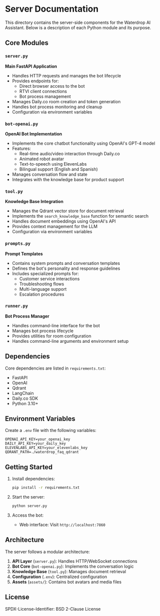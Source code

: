 # Server Documentation

This directory contains the server-side components for the Waterdrop AI Assistant. Below is a description of each Python module and its purpose.

## Core Modules

### `server.py`
**Main FastAPI Application**
- Handles HTTP requests and manages the bot lifecycle
- Provides endpoints for:
  - Direct browser access to the bot
  - RTVI client connections
  - Bot process management
- Manages Daily.co room creation and token generation
- Handles bot process monitoring and cleanup
- Configuration via environment variables

### `bot-openai.py`
**OpenAI Bot Implementation**
- Implements the core chatbot functionality using OpenAI's GPT-4 model
- Features:
  - Real-time audio/video interaction through Daily.co
  - Animated robot avatar
  - Text-to-speech using ElevenLabs
  - Bilingual support (English and Spanish)
- Manages conversation flow and state
- Integrates with the knowledge base for product support

### `tool.py`
**Knowledge Base Integration**
- Manages the Qdrant vector store for document retrieval
- Implements the `search_knowledge_base` function for semantic search
- Handles document embeddings using OpenAI's API
- Provides context management for the LLM
- Configuration via environment variables

### `prompts.py`
**Prompt Templates**
- Contains system prompts and conversation templates
- Defines the bot's personality and response guidelines
- Includes specialized prompts for:
  - Customer service interactions
  - Troubleshooting flows
  - Multi-language support
  - Escalation procedures

### `runner.py`
**Bot Process Manager**
- Handles command-line interface for the bot
- Manages bot process lifecycle
- Provides utilities for room configuration
- Handles command-line arguments and environment setup

## Dependencies

Core dependencies are listed in `requirements.txt`:
- FastAPI
- OpenAI
- Qdrant
- LangChain
- Daily.co SDK
- Python 3.10+

## Environment Variables

Create a `.env` file with the following variables:
```
OPENAI_API_KEY=your_openai_key
DAILY_API_KEY=your_daily_key
ELEVENLABS_API_KEY=your_elevenlabs_key
QDRANT_PATH=./waterdrop_faq_qdrant
```

## Getting Started

1. Install dependencies:
   ```bash
   pip install -r requirements.txt
   ```

2. Start the server:
   ```bash
   python server.py
   ```

3. Access the bot:
   - Web interface: Visit `http://localhost:7860`

## Architecture

The server follows a modular architecture:

1. **API Layer** (`server.py`): Handles HTTP/WebSocket connections
2. **Bot Core** (`bot-openai.py`): Implements the conversation logic
3. **Knowledge Base** (`tool.py`): Manages document retrieval
4. **Configuration** (`.env`): Centralized configuration
5. **Assets** (`assets/`): Contains bot avatars and media files

## License

SPDX-License-Identifier: BSD 2-Clause License
